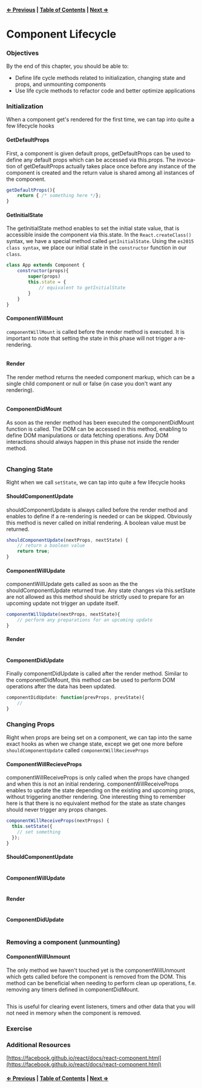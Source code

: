 #### [⇐ Previous](./06-refs_forms.md) | [Table of Contents](./../readme.md) | [Next ⇒](./08-unit_1_assessment.md)

# Component Lifecycle

### Objectives

By the end of this chapter, you should be able to:

- Define life cycle methods related to initialization, changing state and props, and unmounting components
- Use life cycle methods to refactor code and better optimize applications

### Initialization

When a component get's rendered for the first time, we can tap into quite a few lifecycle hooks

#### GetDefaultProps

First, a component is given default props, getDefaultProps can be used to define any default props which can be accessed via this.props.  The invo­ca­tion of get­De­fault­Props actu­ally takes place once before any instance of the com­po­nent is cre­ated and the return value is shared among all instances of the com­po­nent. 

```js
getDefaultProps(){
    return { /* something here */};
}
```

#### GetInitialState

The getInitialState method enables to set the initial state value, that is accessible inside the component via this.state. In the `React.createClass()` syntax, we have a special method called `getInitialState`. Using the `es2015 class syntax`, we place our initial state in the `constructor` function in our `class`.

```js
class App extends Component {
    constructor(props){
        super(props)
        this.state = {
            // equivalent to getInitialState
        }
    }
}
```

#### ComponentWillMount

`componentWillMount` is called before the render method is executed. It is important to note that setting the state in this phase will not trigger a re-rendering.

```js
```

#### Render

The render method returns the needed component markup, which can be a single child component or null or false (in case you don't want any rendering).

```js
```

#### ComponentDidMount

As soon as the render method has been executed the componentDidMount function is called. The DOM can be accessed in this method, enabling to define DOM manipulations or data fetching operations. Any DOM interactions should always happen in this phase not inside the render method.

```js
```

### Changing State

Right when we call `setState`, we can tap into quite a few lifecycle hooks

#### ShouldComponentUpdate

shouldComponentUpdate is always called before the render method and enables to define if a re-rendering is needed or can be skipped. Obviously this method is never called on initial rendering. A boolean value must be returned.

```js
shouldComponentUpdate(nextProps, nextState) {
    // return a boolean value
    return true;
}
```

#### ComponentWillUpdate

componentWillUpdate gets called as soon as the the shouldComponentUpdate returned true. Any state changes via this.setState are not allowed as this method should be strictly used to prepare for an upcoming update not trigger an update itself.

```js
componentWillUpdate(nextProps, nextState){
    // perform any preparations for an upcoming update
}
```

#### Render

```js
```

#### ComponentDidUpdate

Finally componentDidUpdate is called after the render method. Similar to the componentDidMount, this method can be used to perform DOM operations after the data has been updated.

```js
componentDidUpdate: function(prevProps, prevState){
    // 
}
```

### Changing Props

Right when props are being set on a component, we can tap into the same exact hooks as when we change state, except we get one more before `shouldComponentUpdate` called `componentWillRecieveProps`

#### ComponentWillRecieveProps

componentWillReceiveProps is only called when the props have changed and when this is not an initial rendering. componentWillReceiveProps enables to update the state depending on the existing and upcoming props, without triggering another rendering. One interesting thing to remember here is that there is no equivalent method for the state as state changes should never trigger any props changes.

```js
componentWillReceiveProps(nextProps) {
  this.setState({
    // set something 
  });
}
```

#### ShouldComponentUpdate

```js
```

#### ComponentWillUpdate

```js
```

#### Render

```js
```

#### ComponentDidUpdate

```js
```

### Removing a component (unmounting)

#### ComponentWillUnmount

The only method we haven't touched yet is the componentWillUnmount which gets called before the component is removed from the DOM. This method can be beneficial when needing to perform clean up operations, f.e. removing any timers defined in componentDidMount.

```js
```

This is useful for clearing event listeners, timers and other data that you will not need in memory when the component is removed.

### Exercise

### Additional Resources

[https://facebook.github.io/react/docs/react-component.html](https://facebook.github.io/react/docs/react-component.html)

#### [⇐ Previous](./06-refs_forms.md) | [Table of Contents](./../readme.md) | [Next ⇒](./08-unit_1_assessment.md)